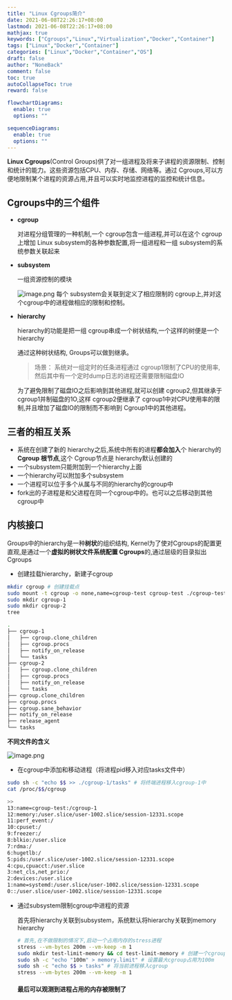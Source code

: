 ```yaml
---
title: "Linux Cgroups简介"
date: 2021-06-08T22:26:17+08:00
lastmod: 2021-06-08T22:26:17+08:00
mathjax: true
keywords: ["Cgroups","Linux","Virtualization","Docker","Container"]
tags: ["Linux","Docker","Container"]
categories: ["Linux","Docker","Container","OS"]
draft: false
author: "NoneBack"
comment: false
toc: true
autoCollapseToc: true
reward: false

flowchartDiagrams:
  enable: true
  options: ""

sequenceDiagrams: 
  enable: true
  options: ""
---
```


**Linux Cgroups**(Control Groups)供了对一组进程及将来子讲程的资源限制、控制和统计的能力。这些资源包括CPU、内存、存储、网络等。通过 Cgroups,可以方便地限制某个进程的资源占用,并且可以实时地监控进程的监控和统计信息。


## Cgroups中的三个组件

- **cgroup**

    对进程分组管理的一种机制,一个 cgroup包含一组进程,并可以在这个 cgroup 上增加 Linux subsystem的各种参数配置,将一组进程和一组 subsystem的系统参数关联起来

- **subsystem**

    一组资源控制的模块

   ![image.png](https://i.loli.net/2021/06/08/p4e91XZRFAPBqyW.png)
    每个 subsystem会关联到定义了相应限制的 cgroup上,并对这个cgroup中的进程做相应的限制和控制。

- **hierarchy**

    hierarchy的功能是把一组 cgroup串成一个树状结构,一个这样的树便是一个hierarchy

    通过这种树状结构, Groups可以做到继承。

    > 场景：
    系统对一组定时的任条进程通过 cgroup1限制了CPU的使用率,然后其中有一个定时dump日志的进程还需要限制磁盘IO

    为了避免限制了磁盘IO之后影响到其他进程,就可以创建 cgroup2,但其继承于 cgroup1并制磁盘的1O,这样 cgroup2便继承了 cgroup1中对CPU使用率的限制,并且增加了磁盘IO的限制而不影响到 Cgroup1中的其他进程。

## 三者的相互关系

- 系统在创建了新的 hierarchy之后,系统中所有的进程**都会加入**个 hierarchy的 **Cgroup 根节点**,这个 Cgroup节点是 hierarchy默认创建的
- 一个subsystem只能附加到一个hierarchy上面
- 一个hierarchy可以附加多个subsystem
- 一个进程可以位于多个从属与不同的hierarchy的cgroup中
- fork出的子进程是和父进程在同一个cgroup中的。也可以之后移动到其他cgroup中

## 内核接口

Groups中的hierarchy是一种**树状**的组织结构, Kernel为了使对Cgroups的配置更直观,是通过一个**虚拟的树状文件系统配置 Cgroups**的,通过层级的目录拟出 Cgroups

- 创建挂载hierarchy，新建子cgroup

```bash
mkdir cgroup # 创建挂载点
sudo mount -t cgroup -o none,name=cgroup-test cgroup-test ./cgroup-test # 挂载hierarchy
sudo mkdir cgroup-1
sudo mkdir cgroup-2
tree

.
├── cgroup-1
│   ├── cgroup.clone_children
│   ├── cgroup.procs
│   ├── notify_on_release
│   └── tasks
├── cgroup-2
│   ├── cgroup.clone_children
│   ├── cgroup.procs
│   ├── notify_on_release
│   └── tasks
├── cgroup.clone_children
├── cgroup.procs
├── cgroup.sane_behavior
├── notify_on_release
├── release_agent
└── tasks
```

**不同文件的含义**

![image.png](https://i.loli.net/2021/06/08/LokHKWqXs5SN4cI.png)

- 在cgroup中添加和移动进程（将进程pid移入对应tasks文件中）

```bash
sudo sh -c "echo $$ >> ./cgroup-1/tasks" # 将终端进程移入cgroup-1中
cat /proc/$$/cgroup

>> 
13:name=cgroup-test:/cgroup-1
12:memory:/user.slice/user-1002.slice/session-12331.scope
11:perf_event:/
10:cpuset:/
9:freezer:/
8:blkio:/user.slice
7:rdma:/
6:hugetlb:/
5:pids:/user.slice/user-1002.slice/session-12331.scope
4:cpu,cpuacct:/user.slice
3:net_cls,net_prio:/
2:devices:/user.slice
1:name=systemd:/user.slice/user-1002.slice/session-12331.scope
0::/user.slice/user-1002.slice/session-12331.scope
```

- 通过subsystem限制cgroup中进程的资源

    首先将hierarchy关联到subsystem，系统默认将hierarchy关联到memory hierarchy

    ```bash
    # 首先,在不做限制的情况下,启动一个占用内存的stress进程
    stress --vm-bytes 200m --vm-keep -m 1
    sudo mkdir test-limit-memory && cd test-limit-memory # 创建一个cgroup
    sudo sh -c "echo "100m" > memory.limit" # 设置最大cgroup占用为100m
    sudo sh -c "echo $$ > tasks" # 将当前进程移入cgroup
    stress --vm-bytes 200m --vm-keep -m 1
    ```

    #### 最后可以观测到进程占用的内存被限制了
